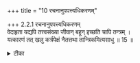 +++
title = "10 रचनानुपपत्त्यधिकरणम्"

+++
2.2.1 रचनानुपपत्त्यधिकरणम्  
वेदाहृता यद्यपि तत्त्वसंख्या जीवान् बहून् इच्छति चापि तन्त्रम् ।  
यत्कारणं तत् खलु कर्त्रपेक्षं नैतत्तथा तान्त्रिकमित्यसाधु ॥ 15 ॥

<details><summary>टीका</summary>

2.2.1 रचनानुपपत्त्यधिकरणम् The number of categories accepted by the साङ्ख्य system is no doubt found in the उपनिषद्-s. Further, that system accepts the plurality of souls. Yet, cause always depends upon an agent. In the साङ्ख्य system however, the cause - the प्रधान is independent of the पुरुष And hence the साङ्ख्य system is not sound. Notes : 1. श्वेत् Up., IV.v.
</details>

